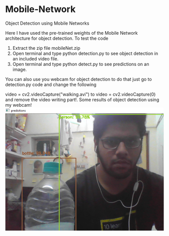 # Mobile-Network
Object Detection using Mobile Networks


Here I have used the pre-trained weights of the Mobile Network architecture for object detection.
To test the code
1. Extract the zip file mobileNet.zip
2. Open terminal and type python detection.py to see object detection in an included video file.
3. Open terminal and type python detect.py to see predictions on an image.

You can also use you webcam for object detection to do that just go to detection.py code and change the following

video = cv2.videoCapture("walking.avi") to video = cv2.videoCapture(0) and remove the video writing part!. Some results of object detection using my webcam!
![alt text](https://github.com/pks-97/Mobile-Network/blob/master/test.png)

